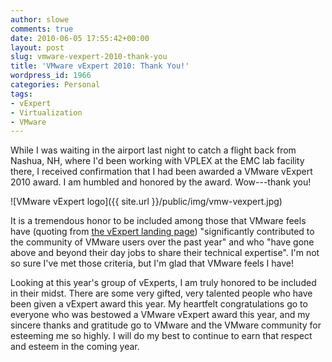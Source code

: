 ```yaml
---
author: slowe
comments: true
date: 2010-06-05 17:55:42+00:00
layout: post
slug: vmware-vexpert-2010-thank-you
title: 'VMware vExpert 2010: Thank You!'
wordpress_id: 1966
categories: Personal
tags:
- vExpert
- Virtualization
- VMware
---
```


While I was waiting in the airport last night to catch a flight back from Nashua, NH, where I'd been working with VPLEX at the EMC lab facility there, I received confirmation that I had been awarded a VMware vExpert 2010 award. I am humbled and honored by the award. Wow---thank you!

![VMware vExpert logo]({{ site.url }}/public/img/vmw-vexpert.jpg)

It is a tremendous honor to be included among those that VMware feels have (quoting from [the vExpert landing page](http://www.vmware.com/communities/vexpert/)) "significantly contributed to the community of VMware users over the past year" and who "have gone above and beyond their day jobs to share their technical expertise". I'm not so sure I've met those criteria, but I'm glad that VMware feels I have!

Looking at this year's group of vExperts, I am truly honored to be included in their midst. There are some very gifted, very talented people who have been given a vExpert award this year. My heartfelt congratulations go to everyone who was bestowed a VMware vExpert award this year, and my sincere thanks and gratitude go to VMware and the VMware community for esteeming me so highly. I will do my best to continue to earn that respect and esteem in the coming year.
